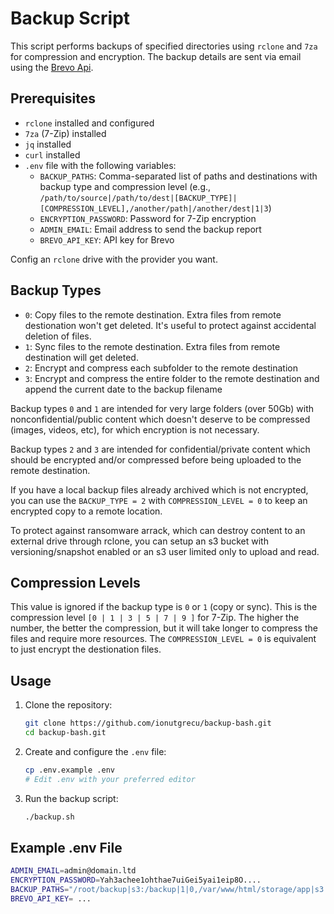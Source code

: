 # Backup Script 

This script performs backups of specified directories using `rclone` and `7za` for compression and encryption. The backup details are sent via email using the [Brevo Api](https://app.brevo.com/).

## Prerequisites

- `rclone` installed and configured
- `7za` (7-Zip) installed
- `jq` installed
- `curl` installed
- `.env` file with the following variables:
    - `BACKUP_PATHS`: Comma-separated list of paths and destinations with backup type and compression level (e.g., `/path/to/source|/path/to/dest|[BACKUP_TYPE]|[COMPRESSION_LEVEL],/another/path|/another/dest|1|3`)
    - `ENCRYPTION_PASSWORD`: Password for 7-Zip encryption
    - `ADMIN_EMAIL`: Email address to send the backup report
    - `BREVO_API_KEY`: API key for Brevo

Config an `rclone` drive with the provider you want.

## Backup Types

- `0`: Copy files to the remote destination. Extra files from remote destionation won't get deleted. It's useful to protect against accidental deletion of files.
- `1`: Sync files to the remote destination. Extra files from remote destination will get deleted.
- `2`: Encrypt and compress each subfolder to the remote destination
- `3`: Encrypt and compress the entire folder to the remote destination and append the current date to the backup filename

Backup types `0` and `1` are intended for very large folders (over 50Gb) with nonconfidential/public content which doesn't deserve to be compressed (images, videos, etc), for which encryption is not necessary.

Backup types `2` and `3` are intended for confidential/private content which should be encrypted and/or compressed before being uploaded to the remote destination.

If you have a local backup files already archived which is not encrypted, you can use the `BACKUP_TYPE = 2` with `COMPRESSION_LEVEL = 0` to keep an encrypted copy to a remote location.

To protect against ransomware arrack, which can destroy content to an external drive through rclone, you can setup an s3 bucket with versioning/snapshot enabled or an s3 user limited only to upload and read.

## Compression Levels

This value is ignored if the backup type is `0` or `1` (copy or sync).
This is the compression level `[0 | 1 | 3 | 5 | 7 | 9 ]` for 7-Zip. The higher the number, the better the compression, but it will take longer to compress the files and require more resources.
The `COMPRESSION_LEVEL = 0` is equivalent to just encrypt the destionation files.

## Usage

1. Clone the repository:
     ```sh
     git clone https://github.com/ionutgrecu/backup-bash.git
     cd backup-bash.git
     ```

2. Create and configure the `.env` file:
     ```sh
     cp .env.example .env
     # Edit .env with your preferred editor
     ```

3. Run the backup script:
     ```sh
     ./backup.sh
     ```

## Example .env File

```sh
ADMIN_EMAIL=admin@domain.ltd
ENCRYPTION_PASSWORD=Yah3achee1ohthae7uiGei5yai1eip8O....
BACKUP_PATHS="/root/backup|s3:/backup|1|0,/var/www/html/storage/app|s3:/app|0|0,/var/www/html/config|s3:/config|3|7"
BREVO_API_KEY= ...
```
